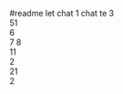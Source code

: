 #readme let chat 1
chat te 
3  
51     
6       
7 
8     
11           
2       
21      
2    
    
    
   
 
  
